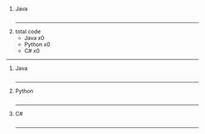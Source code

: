 1. Java
    ~~~java

    ~~~
    ---
1. total code
    - Java x0
    - Python x0
    - C# x0
---
1. Java
    ~~~java

    ~~~
    ---
1. Python
    ~~~python

    ~~~
    ---
1. C#
    ~~~c#

    ~~~
    ---